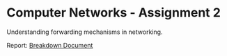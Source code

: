 # Computer Networks - Assignment 2
Understanding forwarding mechanisms in networking.

Report:
[Breakdown Document](https://github.com/tmoroney/compnets-ass2/blob/master/CSU33031_Assignment_2_Report.pdf)
